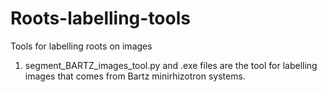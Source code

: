 # Roots-labelling-tools
Tools for labelling roots on images
1. segment_BARTZ_images_tool.py and .exe files are the tool for labelling images that comes from Bartz minirhizotron systems.
